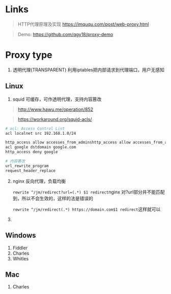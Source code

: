 # Links
> HTTP代理原理及实现 https://imququ.com/post/web-proxy.html

> Demo: https://github.com/qgy18/proxy-demo

# Proxy type
1. 透明代理(TRANSPARENT)
   利用iptables把内部请求到代理端口，用户无感知

## Linux
1. squid
   可缓存，可作透明代理，支持内容篡改
> http://www.hawu.me/operation/852

> https://workaround.org/squid-acls/
```bash
# acl: Access Control List
acl localnet src 192.168.1.0/24 

http_access allow accesses_from_adminshttp_access allow accesses_from_admins
acl google dstdomain google.com
http_access deny google

# 内容篡改
url_rewrite_program
request_header_replace
```
2. nginx
   反向代理，负载均衡
   
   `rewrite ^/jm/redirect?url=(.*) $1 redirect`nginx 对?url部分并不能匹配到，所以不会生效的，这样的法是错误的
   
    `rewrite ^/jm/redirect(.*) https://domain.com$1 redirect`这样就可以
3. 



## Windows
1. Fiddler
2. Charles
3. Whitles



## Mac
1. Charles